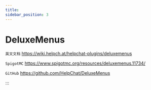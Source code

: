 ```yaml
---
title: 
sidebar_position: 3
---
```


# DeluxeMenus

`英文文档` https://wiki.helpch.at/helpchat-plugins/deluxemenus

`SpigotMC` https://www.spigotmc.org/resources/deluxemenus.11734/

`GitHub` https://github.com/HelpChat/DeluxeMenus

:::

